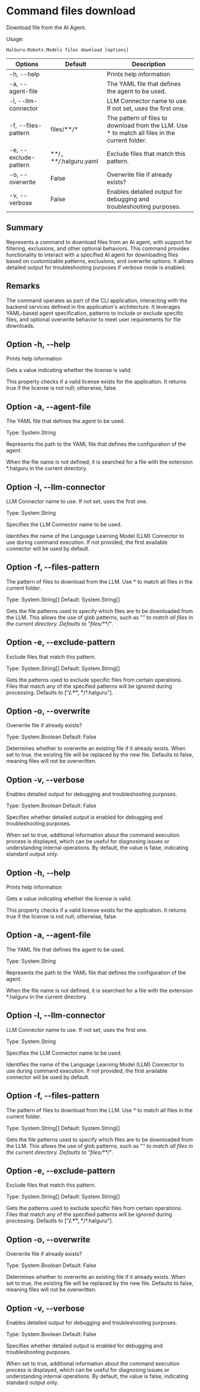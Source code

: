 # Command files download

Download file from the AI Agent.

Usage:
~~~
HalGuru.Robots.Models files download [options]
~~~

| Options               | Default                  | Description                                                                                    |
|-----------------------|--------------------------|------------------------------------------------------------------------------------------------|
| -h, --help            |                          | Prints help information                                                                        |
| -a, --agent-file      |                          | The YAML file that defines the agent to be used.                                               |
| -l, --llm-connector   |                          | LLM Connector name to use. If not set, uses the first one.                                     |
| -f, --files-pattern   | files/**/*               | The pattern of files to download from the LLM. Use * to match all files in the current folder. |
| -e, --exclude-pattern | **/.*, **/*.halguru.yaml | Exclude files that match this pattern.                                                         |
| -o, --overwrite       | False                    | Overwrite file if already exists?                                                              |
| -v, --verbose         | False                    | Enables detailed output for debugging and troubleshooting purposes.                            |

## Summary

Represents a command to download files from an AI agent, with support for filtering, exclusions, and other optional behaviors. This command provides functionality to interact with a specified AI agent for downloading files based on customizable patterns, exclusions, and overwrite options. It allows detailed output for troubleshooting purposes if verbose mode is enabled.

## Remarks

The command operates as part of the CLI application, interacting with the backend services defined in the application's architecture. It leverages YAML-based agent specification, patterns to include or exclude specific files, and optional overwrite behavior to meet user requirements for file downloads.

## Option -h, --help

Prints help information


Gets a value indicating whether the license is valid.

This property checks if a valid license exists for the application. It returns true if the license is not null; otherwise, false.

## Option -a, --agent-file

The YAML file that defines the agent to be used.

Type: System.String

Represents the path to the YAML file that defines the configuration of the agent.

When the file name is not defined, it is searched for a file with the extension *.halguru in the current directory.

## Option -l, --llm-connector

LLM Connector name to use. If not set, uses the first one.

Type: System.String

Specifies the LLM Connector name to be used.

Identifies the name of the Language Learning Model (LLM) Connector to use during command execution. If not provided, the first available connector will be used by default.

## Option -f, --files-pattern

The pattern of files to download from the LLM. Use * to match all files in the current folder.

Type: System.String[]
Default: System.String[]

Gets the file patterns used to specify which files are to be downloaded from the LLM. This allows the use of glob patterns, such as "*" to match all files in the current directory. Defaults to "files/**/*".

## Option -e, --exclude-pattern

Exclude files that match this pattern.

Type: System.String[]
Default: System.String[]

Gets the patterns used to exclude specific files from certain operations. Files that match any of the specified patterns will be ignored during processing. Defaults to ["**/.*", "**/*.halguru"].

## Option -o, --overwrite

Overwrite file if already exists?

Type: System.Boolean
Default: False

Determines whether to overwrite an existing file if it already exists. When set to true, the existing file will be replaced by the new file. Defaults to false, meaning files will not be overwritten.

## Option -v, --verbose

Enables detailed output for debugging and troubleshooting purposes.

Type: System.Boolean
Default: False

Specifies whether detailed output is enabled for debugging and troubleshooting purposes.

When set to true, additional information about the command execution process is displayed, which can be useful for diagnosing issues or understanding internal operations. By default, the value is false, indicating standard output only.

## Option -h, --help

Prints help information


Gets a value indicating whether the license is valid.

This property checks if a valid license exists for the application. It returns true if the license is not null; otherwise, false.

## Option -a, --agent-file

The YAML file that defines the agent to be used.

Type: System.String

Represents the path to the YAML file that defines the configuration of the agent.

When the file name is not defined, it is searched for a file with the extension *.halguru in the current directory.

## Option -l, --llm-connector

LLM Connector name to use. If not set, uses the first one.

Type: System.String

Specifies the LLM Connector name to be used.

Identifies the name of the Language Learning Model (LLM) Connector to use during command execution. If not provided, the first available connector will be used by default.

## Option -f, --files-pattern

The pattern of files to download from the LLM. Use * to match all files in the current folder.

Type: System.String[]
Default: System.String[]

Gets the file patterns used to specify which files are to be downloaded from the LLM. This allows the use of glob patterns, such as "*" to match all files in the current directory. Defaults to "files/**/*".

## Option -e, --exclude-pattern

Exclude files that match this pattern.

Type: System.String[]
Default: System.String[]

Gets the patterns used to exclude specific files from certain operations. Files that match any of the specified patterns will be ignored during processing. Defaults to ["**/.*", "**/*.halguru"].

## Option -o, --overwrite

Overwrite file if already exists?

Type: System.Boolean
Default: False

Determines whether to overwrite an existing file if it already exists. When set to true, the existing file will be replaced by the new file. Defaults to false, meaning files will not be overwritten.

## Option -v, --verbose

Enables detailed output for debugging and troubleshooting purposes.

Type: System.Boolean
Default: False

Specifies whether detailed output is enabled for debugging and troubleshooting purposes.

When set to true, additional information about the command execution process is displayed, which can be useful for diagnosing issues or understanding internal operations. By default, the value is false, indicating standard output only.